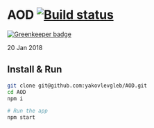 # AOD [![Build status][travis-image]][travis-url] 

[![Greenkeeper badge](https://badges.greenkeeper.io/yakovlevgleb/AOD.svg)](https://greenkeeper.io/)

20 Jan 2018

## Install & Run
```bash
git clone git@github.com:yakovlevgleb/AOD.git
cd AOD
npm i

# Run the app
npm start
```

[travis-image]: https://travis-ci.org/yakovlevgleb/AOD.svg?branch=master
[travis-url]: https://travis-ci.org/yakovlevgleb/AOD
